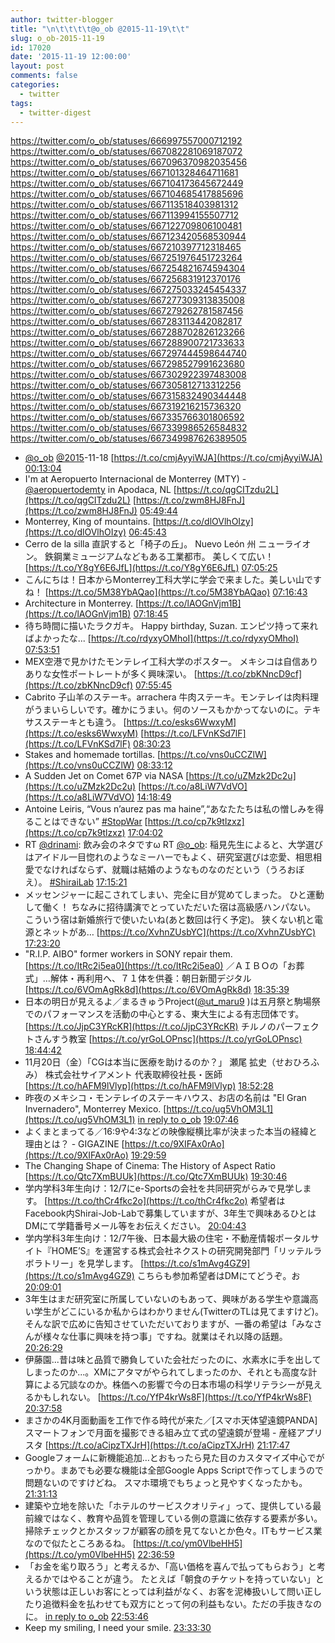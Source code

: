 ```yaml
---
author: twitter-blogger
title: "\n\t\t\t\t@o_ob @2015-11-19\t\t"
slug: o_ob-2015-11-19
id: 17020
date: '2015-11-19 12:00:00'
layout: post
comments: false
categories:
  - twitter
tags:
  - twitter-digest
---
```


https://twitter.com/o_ob/statuses/666997557000712192 https://twitter.com/o_ob/statuses/667082281069187072 https://twitter.com/o_ob/statuses/667096370982035456 https://twitter.com/o_ob/statuses/667101328464711681 https://twitter.com/o_ob/statuses/667104173645672449 https://twitter.com/o_ob/statuses/667104685417885696 https://twitter.com/o_ob/statuses/667113518403981312 https://twitter.com/o_ob/statuses/667113994155507712 https://twitter.com/o_ob/statuses/667122709806100481 https://twitter.com/o_ob/statuses/667123420568530944 https://twitter.com/o_ob/statuses/667210397712318465 https://twitter.com/o_ob/statuses/667251976451723264 https://twitter.com/o_ob/statuses/667254821674594304 https://twitter.com/o_ob/statuses/667256831912370176 https://twitter.com/o_ob/statuses/667275033245454337 https://twitter.com/o_ob/statuses/667277309313835008 https://twitter.com/o_ob/statuses/667279262781587456 https://twitter.com/o_ob/statuses/667283113442082817 https://twitter.com/o_ob/statuses/667288702826123266 https://twitter.com/o_ob/statuses/667288900721733633 https://twitter.com/o_ob/statuses/667297444598644740 https://twitter.com/o_ob/statuses/667298527991623680 https://twitter.com/o_ob/statuses/667302922397483008 https://twitter.com/o_ob/statuses/667305812713312256 https://twitter.com/o_ob/statuses/667315832490344448 https://twitter.com/o_ob/statuses/667319216215736320 https://twitter.com/o_ob/statuses/667335766301806592 https://twitter.com/o_ob/statuses/667339986526584832 https://twitter.com/o_ob/statuses/667349987626389505  

*   [@o_ob](https://twitter.com/o_ob) [@2015](https://twitter.com/2015)-11-18 [https://t.co/cmjAyyiWJA](https://t.co/cmjAyyiWJA) [00:13:04](https://twitter.com/o_ob/statuses/666997557000712192)
*   I'm at Aeropuerto Internacional de Monterrey (MTY) - [@aeropuertodemty](https://twitter.com/aeropuertodemty) in Apodaca, NL [https://t.co/qgCITzdu2L](https://t.co/qgCITzdu2L) [https://t.co/zwm8HJ8FnJ](https://t.co/zwm8HJ8FnJ) [05:49:44](https://twitter.com/o_ob/statuses/667082281069187072)
*   Monterrey, King of mountains. [https://t.co/dlOVlhOIzy](https://t.co/dlOVlhOIzy) [06:45:43](https://twitter.com/o_ob/statuses/667096370982035456)
*   Cerro de la silla 直訳すると「椅子の丘」。 Nuevo León 州 ニューライオン。 鉄鋼業ミュージアムなどもある工業都市。 美しくて広い！ [https://t.co/Y8gY6E6JfL](https://t.co/Y8gY6E6JfL) [07:05:25](https://twitter.com/o_ob/statuses/667101328464711681)
*   こんにちは！日本からMonterrey工科大学に学会で来ました。美しい山ですね！ [https://t.co/5M38YbAQao](https://t.co/5M38YbAQao) [07:16:43](https://twitter.com/o_ob/statuses/667104173645672449)
*   Architecture in Monterrey. [https://t.co/lAOGnVjm1B](https://t.co/lAOGnVjm1B) [07:18:45](https://twitter.com/o_ob/statuses/667104685417885696)
*   待ち時間に描いたラクガキ。 Happy birthday, Suzan. エンピツ持って来ればよかったな... [https://t.co/rdyxyOMhoI](https://t.co/rdyxyOMhoI) [07:53:51](https://twitter.com/o_ob/statuses/667113518403981312)
*   MEX空港で見かけたモンテレイ工科大学のポスター。 メキシコは自信ありありな女性ポートレートが多く興味深い。 [https://t.co/zbKNncD9cf](https://t.co/zbKNncD9cf) [07:55:45](https://twitter.com/o_ob/statuses/667113994155507712)
*   Cabrito 子山羊のステーキ。arrachera 牛肉ステーキ。モンテレイは肉料理がうまいらしいです。確かにうまい。何のソースもかかってないのに。テキサスステーキとも違う。 [https://t.co/esks6WwxyM](https://t.co/esks6WwxyM) [https://t.co/LFVnKSd7lF](https://t.co/LFVnKSd7lF) [08:30:23](https://twitter.com/o_ob/statuses/667122709806100481)
*   Stakes and homemade tortillas. [https://t.co/vns0uCCZlW](https://t.co/vns0uCCZlW) [08:33:12](https://twitter.com/o_ob/statuses/667123420568530944)
*   A Sudden Jet on Comet 67P via NASA [https://t.co/uZMzk2Dc2u](https://t.co/uZMzk2Dc2u) [https://t.co/a8LiW7VdVO](https://t.co/a8LiW7VdVO) [14:18:49](https://twitter.com/o_ob/statuses/667210397712318465)
*   Antoine Leiris, “Vous n’aurez pas ma haine”,“あなたたちは私の憎しみを得ることはできない” [#StopWar](https://twitter.com/search?q=%23StopWar&src=hash) [https://t.co/cp7k9tlzxz](https://t.co/cp7k9tlzxz) [17:04:02](https://twitter.com/o_ob/statuses/667251976451723264)
*   RT [@drinami](https://twitter.com/drinami): 飲み会のネタですω RT [@o_ob](https://twitter.com/o_ob): 稲見先生によると、大学選びはアイドル一目惚れのようなミーハーでもよく、研究室選びは恋愛、相思相愛でなければならず、就職は結婚のようなものなのだという（うろおぼえ）。 [#ShiraiLab](https://twitter.com/search?q=%23ShiraiLab&src=hash) [17:15:21](https://twitter.com/o_ob/statuses/667254821674594304)
*   メッセンジャーに起こされてしまい、完全に目が覚めてしまった。 ひと運動して働く！ ちなみに招待講演でとっていただいた宿は高級感ハンパない。 こういう宿は新婚旅行で使いたいね(あと数回は行く予定)。 狭くない机と電源とネットがあ… [https://t.co/XvhnZUsbYC](https://t.co/XvhnZUsbYC) [17:23:20](https://twitter.com/o_ob/statuses/667256831912370176)
*   "R.I.P. AIBO" former workers in SONY repair them. [https://t.co/ItRc2i5ea0](https://t.co/ItRc2i5ea0) ／ＡＩＢＯの「お葬式」…解体・再利用へ、７１体を供養：朝日新聞デジタル [https://t.co/6VOmAgRk8d](https://t.co/6VOmAgRk8d) [18:35:39](https://twitter.com/o_ob/statuses/667275033245454337)
*   日本の明日が見えるよ／まるきゅうProject([@ut_maru9](https://twitter.com/ut_maru9) )は五月祭と駒場祭でのパフォーマンスを活動の中心とする、東大生による有志団体です。 [https://t.co/JjpC3YRcKR](https://t.co/JjpC3YRcKR) チルノのパーフェクトさんすう教室 [https://t.co/yrGoLOPnsc](https://t.co/yrGoLOPnsc) [18:44:42](https://twitter.com/o_ob/statuses/667277309313835008)
*   11月20日（金）「CGは本当に医療を助けるのか？」 瀬尾 拡史（せおひろふみ） 株式会社サイアメント 代表取締役社長・医師 [https://t.co/hAFM9lVlyp](https://t.co/hAFM9lVlyp) [18:52:28](https://twitter.com/o_ob/statuses/667279262781587456)
*   昨夜のメキシコ・モンテレイのステーキハウス、お店の名前は "El Gran Invernadero", Monterrey Mexico. [https://t.co/ug5VhOM3L1](https://t.co/ug5VhOM3L1) [in reply to o_ob](https://twitter.com/o_ob/statuses/667123420568530944) [19:07:46](https://twitter.com/o_ob/statuses/667283113442082817)
*   よくまとまってる／16:9や4:3などの映像縦横比率が決まった本当の経緯と理由とは？ - GIGAZINE [https://t.co/9XIFAx0rAo](https://t.co/9XIFAx0rAo) [19:29:59](https://twitter.com/o_ob/statuses/667288702826123266)
*   The Changing Shape of Cinema: The History of Aspect Ratio [https://t.co/Qtc7XmBUUk](https://t.co/Qtc7XmBUUk) [19:30:46](https://twitter.com/o_ob/statuses/667288900721733633)
*   学内学科3年生向け：12/7にe-Sportsの会社を共同研究がらみで見学します。 [https://t.co/thCr4fkc2o](https://t.co/thCr4fkc2o) 希望者はFacebook内Shirai-Job-Labで募集していますが、3年生で興味あるひとはDMにて学籍番号メール等をお伝えください。 [20:04:43](https://twitter.com/o_ob/statuses/667297444598644740)
*   学内学科3年生向け：12/7午後、日本最大級の住宅・不動産情報ポータルサイト『HOME’S』を運営する株式会社ネクストの研究開発部門「リッテルラボラトリー」を見学します。 [https://t.co/s1mAvg4GZ9](https://t.co/s1mAvg4GZ9) こちらも参加希望者はDMにてどうぞ。お [20:09:01](https://twitter.com/o_ob/statuses/667298527991623680)
*   3年生はまだ研究室に所属していないのもあって、興味がある学生や意識高い学生がどこにいるか私からはわかりません(TwitterのTLは見てますけど)。そんな訳で広めに告知させていただいておりますが、一番の希望は「みなさんが様々な仕事に興味を持つ事」ですね。就業はそれ以降の話題。 [20:26:29](https://twitter.com/o_ob/statuses/667302922397483008)
*   伊藤園...昔は味と品質で勝負していた会社だったのに、水素水に手を出してしまったのか...。XMにアタマがやられてしまったのか、それとも高度な計算による冗談なのか。株価への影響で今の日本市場の科学リテラシーが見えるかもしれない。 [https://t.co/YfP4krWs8F](https://t.co/YfP4krWs8F) [20:37:58](https://twitter.com/o_ob/statuses/667305812713312256)
*   まさかの4K月面動画を工作で作る時代が来た／[スマホ天体望遠鏡PANDA]スマートフォンで月面を撮影できる組み立て式の望遠鏡が登場 - 産経アプリスタ [https://t.co/aCipzTXJrH](https://t.co/aCipzTXJrH) [21:17:47](https://twitter.com/o_ob/statuses/667315832490344448)
*   Googleフォームに新機能追加…とおもったら見た目のカスタマイズ中心でがっかり。まあでも必要な機能は全部Google Apps Scriptで作ってしまうので問題ないのですけどね。 スマホ環境でもちょっと見やすくなったかも。 [21:31:13](https://twitter.com/o_ob/statuses/667319216215736320)
*   建築や立地を除いた「ホテルのサービスクオリティ」って、提供している最前線ではなく、教育や品質を管理している側の意識に依存する要素が多い。掃除チェックとかスタッフが顧客の顔を見てないとか色々。ITもサービス業なので似たところあるね。 [https://t.co/ym0VlbeHH5](https://t.co/ym0VlbeHH5) [22:36:59](https://twitter.com/o_ob/statuses/667335766301806592)
*   「お金を毟り取ろう」と考えるか、「高い価格を喜んで払ってもらおう」と考えるかではやることが違う。 たとえば「朝食のチケットを持っていない」という状態は正しいお客にとっては利益がなく、お客を泥棒扱いして問い正したり追徴料金を払わせても双方にとって何の利益もない。ただの手抜きなのに。 [in reply to o_ob](https://twitter.com/o_ob/statuses/667335766301806592) [22:53:46](https://twitter.com/o_ob/statuses/667339986526584832)
*   Keep my smiling, I need your smile. [23:33:30](https://twitter.com/o_ob/statuses/667349987626389505)